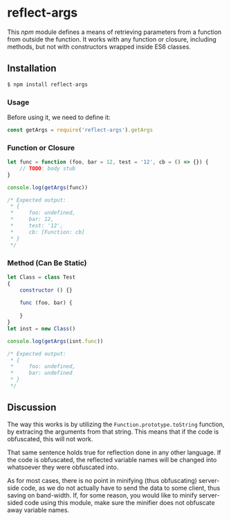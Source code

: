 # reflect-args

This *npm* module defines a means of retrieving parameters from a function from 
outside the function. It works with any function or closure, including methods, 
but not with constructors wrapped inside ES6 classes. 

## Installation

```javascript
$ npm install reflect-args
```

### Usage

Before using it, we need to define it:

```javascript
const getArgs = require('reflect-args').getArgs
```

### Function or Closure

```javascript
let func = function (foo, bar = 12, test = '12', cb = () => {}) {
	// TODO: body stub
}

console.log(getArgs(func))

/* Expected output:
 * {
 * 	   foo: undefined, 
 *     bar: 12, 
 *     test: '12',
 *     cb: [Function: cb]
 * }
 */
```

### Method (Can Be Static)

```javascript
let Class = class Test
{
	constructor () {}
	
	func (foo, bar) {
		
	}
}
let inst = new Class()

console.log(getArgs(isnt.func))

/* Expected output:
 * {
 *     foo: undefined, 
 *     bar: undefined	
 * }
 */
```

## Discussion

The way this works is by utilizing the `Function.prototype.toString` function, 
by extracing the arguments from that string. This means that if the code is 
obfuscated, this will not work.

That same sentence holds true for reflection done in any other language. If the 
code is obfuscated, the reflected variable names will be changed into whatsoever 
they were obfuscated into.

As for most cases, there is no point in minifying (thus obfuscating) server-side 
code, as we do not actually have to send the data to some client, thus saving on 
band-width. If, for some reason, you would like to minify server-sided code 
using this module, make sure the minifier does not obfuscate away variable 
names.
